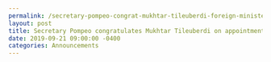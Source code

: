 ```yaml
---
permalink: /secretary-pompeo-congrat-mukhtar-tileuberdi-foreign-minister-appointment
layout: post
title: Secretary Pompeo congratulates Mukhtar Tileuberdi on appointment as Foreign Minister
date: 2019-09-21 09:00:00 -0400
categories: Announcements
---
```

